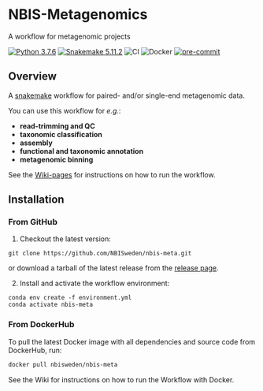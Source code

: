 # NBIS-Metagenomics
A workflow for metagenomic projects

[![Python 3.7.6](https://img.shields.io/badge/python-3.7.6-brightgreen.svg)](https://www.python.org/downloads/release/python-376/)
[![Snakemake 5.11.2](https://img.shields.io/badge/snakemake-5.11.2-brightgreen.svg)](https://img.shields.io/badge/snakemake-5.11.2)
![CI](https://github.com/NBISweden/nbis-meta/workflows/CI/badge.svg?branch=main)
![Docker](https://img.shields.io/docker/pulls/nbisweden/nbis-meta)
[![pre-commit](https://img.shields.io/badge/pre--commit-enabled-brightgreen?logo=pre-commit&logoColor=white)](https://github.com/pre-commit/pre-commit)

## Overview
A [snakemake](http://snakemake.readthedocs.io/en/stable/) workflow for
paired- and/or single-end metagenomic data.

You can use this workflow for _e.g._:

- **read-trimming and QC**
- **taxonomic classification**
- **assembly**
- **functional and taxonomic annotation**
- **metagenomic binning**

See the [Wiki-pages](https://github.com/NBISweden/nbis-meta/wiki) for
instructions on how to run the workflow.

## Installation

### From GitHub
1. Checkout the latest version:

```
git clone https://github.com/NBISweden/nbis-meta.git
```

or download a tarball of the latest release from the [release page](https://github.com/NBISweden/nbis-meta/releases).

2. Install and activate the workflow environment:

```
conda env create -f environment.yml
conda activate nbis-meta
```

### From DockerHub

To pull the latest Docker image with all dependencies and source code from
DockerHub, run:

```bash
docker pull nbisweden/nbis-meta
```

See the Wiki for instructions on how to run the Workflow with Docker.
